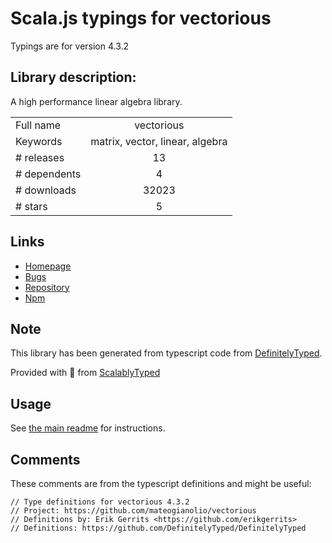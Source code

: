 
# Scala.js typings for vectorious

Typings are for version 4.3.2

## Library description:
A high performance linear algebra library.

|                    |                 |
| ------------------ | :-------------: |
| Full name          | vectorious |
| Keywords           | matrix, vector, linear, algebra |
| # releases         | 13 |
| # dependents       | 4 |
| # downloads        | 32023 |
| # stars            | 5 |

## Links
- [Homepage](https://github.com/mateogianolio/vectorious)
- [Bugs](https://github.com/mateogianolio/vectorious/issues)
- [Repository](https://github.com/mateogianolio/vectorious)
- [Npm](https://www.npmjs.com/package/vectorious)
    


## Note
This library has been generated from typescript code from [DefinitelyTyped](https://definitelytyped.org).

Provided with :purple_heart: from [ScalablyTyped](https://github.com/oyvindberg/ScalablyTyped)

## Usage
See [the main readme](../../readme.md) for instructions.

## Comments

These comments are from the typescript definitions and might be useful:
```
// Type definitions for vectorious 4.3.2
// Project: https://github.com/mateogianolio/vectorious
// Definitions by: Erik Gerrits <https://github.com/erikgerrits>
// Definitions: https://github.com/DefinitelyTyped/DefinitelyTyped

```

